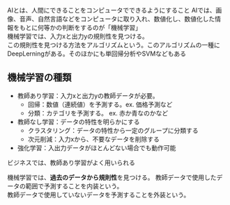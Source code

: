 AIとは、人間にできることをコンピュータでできるようにすること
AIでは、画像、音声、自然言語などをコンピュータに取り入れ、数値化し、数値化した情報をもとに何等かの判断をするのが「機械学習」  
機械学習では、入力xと出力yの規則性を見つける。  
この規則性を見つける方法をアルゴリズムという。このアルゴリズムの一種にDeepLerningがある。そのほかにも単回帰分析やSVMなどもある  

## 機械学習の種類

* 教師あり学習：入力xと出力yの教師データが必要。
  * 回帰：数値（連続値）を予測する。ex. 価格予測など
  * 分類：カテゴリを予測する。 ex. 赤か青なのかなど
* 教師なし学習：データの特性を明らかにする
  * クラスタリング：データの特性から一定のグループに分類する
  * 次元削減：入力xから、不要なデータを削除する
* 強化学習：入出力データがほとんどない場合でも動作可能

ビジネスでは、教師あり学習がよく用いられる  

機械学習では、**過去のデータから規則性**を見つける。
教師データで使用したデータの範囲で予測することを内装という。  
教師データで使用していないデータを予測することを外装という。  



